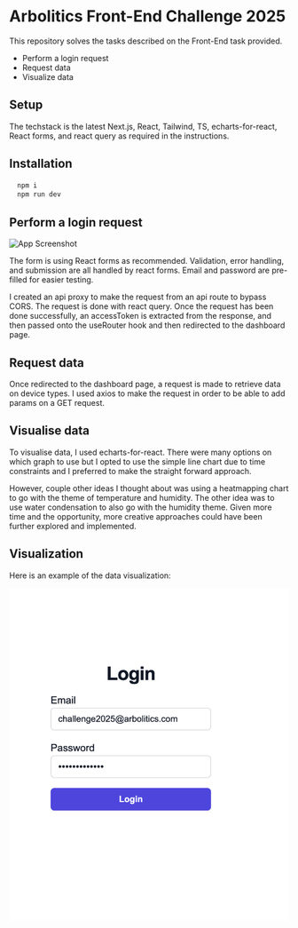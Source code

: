 # Arbolitics Front-End Challenge 2025

This repository solves the tasks described on the Front-End task provided.

- Perform a login request
- Request data
- Visualize data

## Setup

The techstack is the latest Next.js, React, Tailwind, TS, echarts-for-react, React forms, and react query as required in the instructions.

## Installation

```bash
  npm i
  npm run dev
```

## Perform a login request

![App Screenshot](https://via.placeholder.com/468x300?text=App+Screenshot+Here)

The form is using React forms as recommended. Validation, error handling, and submission are all handled by react forms. Email and password are pre-filled for easier testing.

I created an api proxy to make the request from an api route to bypass CORS. The request is done with react query. Once the request has been done successfully, an accessToken is extracted from the response, and then passed onto the useRouter hook and then redirected to the dashboard page.

## Request data

Once redirected to the dashboard page, a request is made to retrieve data on device types. I used axios to make the request in order to be able to add params on a GET request.

## Visualise data

To visualise data, I used echarts-for-react. There were many options on which graph to use but I opted to use the simple line chart due to time constraints and I preferred to make the straight forward approach.

However, couple other ideas I thought about was using a heatmapping chart to go with the theme of temperature and humidity. The other idea was to use water condensation to also go with the humidity theme. Given more time and the opportunity, more creative approaches could have been further explored and implemented.

## Visualization

Here is an example of the data visualization:

![Data Visualization](./public/login.png)
